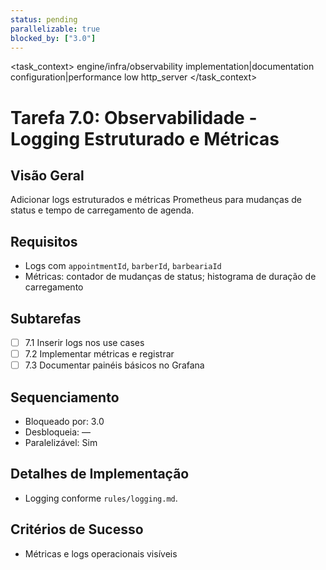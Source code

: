 ```yaml
---
status: pending
parallelizable: true
blocked_by: ["3.0"]
---
```


<task_context>
<domain>engine/infra/observability</domain>
<type>implementation|documentation</type>
<scope>configuration|performance</scope>
<complexity>low</complexity>
<dependencies>http_server</dependencies>
<unblocks></unblocks>
</task_context>

# Tarefa 7.0: Observabilidade - Logging Estruturado e Métricas

## Visão Geral
Adicionar logs estruturados e métricas Prometheus para mudanças de status e tempo de carregamento de agenda.

## Requisitos
- Logs com `appointmentId`, `barberId`, `barbeariaId`
- Métricas: contador de mudanças de status; histograma de duração de carregamento

## Subtarefas
- [ ] 7.1 Inserir logs nos use cases
- [ ] 7.2 Implementar métricas e registrar
- [ ] 7.3 Documentar painéis básicos no Grafana

## Sequenciamento
- Bloqueado por: 3.0
- Desbloqueia: —
- Paralelizável: Sim

## Detalhes de Implementação
- Logging conforme `rules/logging.md`.

## Critérios de Sucesso
- Métricas e logs operacionais visíveis